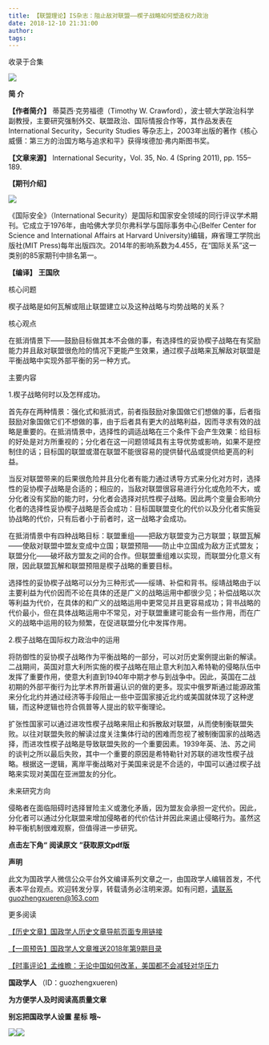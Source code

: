 ```yaml
---
title: 【联盟理论】IS杂志：阻止敌对联盟——楔子战略如何塑造权力政治
date: 2018-12-10 21:31:00
author: 
tags: 
---
```



收录于合集

![](/images/3460/2.gif)

  

**简 介**

  

 **【作者简介】** 蒂莫西·克劳福德（Timothy W.
Crawford），波士顿大学政治科学副教授，主要研究强制外交、联盟政治、国际情报合作等，其作品发表在 International
Security，Security Studies 等杂志上，2003年出版的著作《核心威慑：第三方的治国方略与追求和平》获得埃德加·弗内斯图书奖。

 **【文章来源】** International Security，Vol. 35, No. 4 (Spring 2011), pp. 155–189.

 **【期刊介绍】**

![](/images/3460/3.png)

《国际安全》（International
Security）是国际和国家安全领域的同行评议学术期刊。它成立于1976年，由哈佛大学贝尔弗科学与国际事务中心(Belfer Center for
Science and International Affairs at Harvard University)编辑，麻省理工学院出版社(MIT
Press)每年出版四次。2014年的影响系数为4.455，在“国际关系”这一类别的85家期刊中排名第一。  

 **【编译】** **王国欣**

核心问题

  

楔子战略是如何瓦解或阻止联盟建立以及这种战略与均势战略的关系？

  

核心观点

  

在抵消情景下——鼓励目标做其本不会做的事，有选择性的妥协楔子战略在有奖励能力并且敌对联盟很危险的情况下更能产生效果，通过楔子战略来瓦解敌对联盟是平衡战略中实现外部平衡的另一种方式。

  

主要内容

  

1.楔子战略何时以及怎样成功。

  

首先存在两种情景：强化式和抵消式，前者指鼓励对象国做它们想做的事，后者指鼓励对象国做它们不想做的事，由于后者具有更大的战略利益，因而寻求有效的战略是重要的。在抵消情景中，选择性的调适战略在三个条件下会产生效果：给目标的好处是对方所重视的；分化者在这一问题领域具有主导优势或影响，如果不是控制住的话；目标国的联盟或潜在联盟不能很容易的提供替代品或提供给更高的利益。

  

当反对联盟带来的后果很危险并且分化者有能力通过诱导方式来分化对方时，选择性的妥协楔子战略是合适的；相应的，当敌对联盟很容易进行分化或危险不大，或分化者没有奖励的能力时，分化者会选择对抗性楔子战略。因此两个变量会影响分化者的选择性妥协楔子战略是否会成功：目标国联盟变化的代价以及分化者实施妥协战略的代价，只有后者小于前者时，这一战略才会成功。

  

在抵消情景中有四种战略目标：联盟重组——把敌方联盟变为己方联盟；联盟瓦解——使敌对联盟中盟友变成中立国；联盟预阻——防止中立国成为敌方正式盟友；联盟分化——破坏敌方盟友之间的合作。但联盟重组难以实现，而联盟分化意义有限，因此联盟瓦解和联盟预阻是楔子战略的重要目标。

  

选择性的妥协楔子战略可以分为三种形式——绥靖、补偿和背书。绥靖战略由于以主要利益为代价因而不论在具体的还是广义的战略运用中都很少见；补偿战略以次等利益为代价，在具体的和广义的战略运用中更常见并且更容易成功；背书战略的代价最小，但在具体战略运用中不常见，对于联盟重建可能会有一些作用，而在广义的战略中运用的较为频繁，在促进联盟分化中发挥作用。

  

2.楔子战略在国际权力政治中的运用

  

将防御性的妥协楔子战略作为平衡战略的一部分，可以对历史案例提出新的解读。二战期间，英国对意大利所实施的楔子战略在阻止意大利加入希特勒的侵略队伍中发挥了重要作用，使意大利直到1940年中期才参与到战争中。因此，英国在二战初期的外部平衡行为比学术界所普遍认识的做的更多。现实中俄罗斯通过能源政策来分化北约并通过经济等手段阻止一些中亚国家接近北约或美国就体现了这种逻辑，而这种逻辑也符合佩普等人提出的软平衡理论。

  

扩张性国家可以通过进攻性楔子战略来阻止和拆散敌对联盟，从而使制衡联盟失败。以往对联盟失败的解读过度关注集体行动的困难而忽视了被制衡国家的战略选择，而进攻性楔子战略是导致联盟失败的一个重要因素。1939年英、法、苏之间的谈判之所以最后失败，其中一个重要的原因是希特勒针对苏联的进攻性楔子战略。根据这一逻辑，离岸平衡战略对于美国来说是不合适的，中国可以通过楔子战略来实现对美国在亚洲盟友的分化。

  

未来研究方向

  

侵略者在面临阻碍时选择冒险主义或激化矛盾，因为盟友会承担一定代价。因此，分化者可以通过分化联盟来增加侵略者的代价估计并因此来遏止侵略行为。虽然这种平衡机制很难观察，但值得进一步研究。

**点击左下角“** **阅读原文** **”获取原文pdf版**

  

 **声明**

此文为国政学人微信公众平台外文编译系列文章之一，由国政学人编辑首发，不代表本平台观点。欢迎转发分享，转载请务必注明来源。如有问题，请联系guozhengxueren@163.com

  

更多阅读

[【历史文章】国政学人历史文章导航页面专用链接](http://mp.weixin.qq.com/s?__biz=MzI3MTYzMzE5Mw==&mid=2247487647&idx=4&sn=713bf729dca089516e8f304f88955380&chksm=eb3f8ed9dc4807cf89f3e211dd726289dd92edc62a6a8e19953bf2b366bbeffb59d285e95119&scene=21#wechat_redirect)  

[【一周预告】国政学人文章推送2018年第9期目录](http://mp.weixin.qq.com/s?__biz=MzI3MTYzMzE5Mw==&mid=2247488064&idx=1&sn=8890f267b188afb7b824c3b604abf100&chksm=eb3f8c06dc480510fa6b860dd772b411364d11ddc7b39305c02bd422705966bfa1175a0ba54b&scene=21#wechat_redirect)  

[【时事评论】孟维瞻：无论中国如何改革，美国都不会减轻对华压力](http://mp.weixin.qq.com/s?__biz=MzI3MTYzMzE5Mw==&mid=2247488060&idx=1&sn=2638b95cbe791a5b3d2433614f03a54d&chksm=eb3f8c7adc48056c4a2d9bcad7c5e1a735ba428635d5ff1e679407384581f815b842536e814c&scene=21#wechat_redirect)

  

 **国政学人** （ID：guozhengxueren)

  

 **为方便学人及时阅读高质量文章**

 **别忘把国政学人设置** **星标** **哦~**

![](/images/3460/4.gif)![](/images/3460/5.gif)

